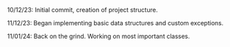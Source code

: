 10/12/23:
Initial commit, creation of project structure.

11/12/23:
Began implementing basic data structures and custom exceptions.

11/01/24:
Back on the grind. Working on most important classes.